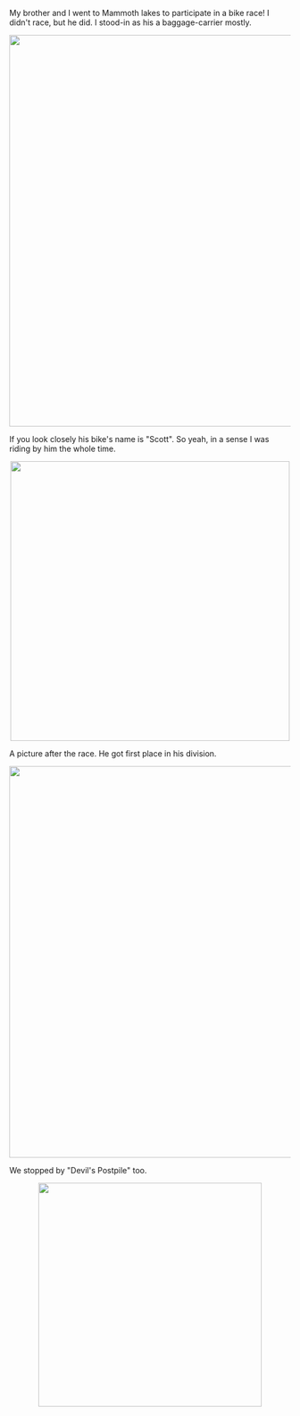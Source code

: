 My brother and I went to Mammoth lakes to participate in a bike race! I didn't race, but he did. I stood-in as his a baggage-carrier mostly.

<center><img src="require('assets/images/posts/mammoth_lakes/mammoth_biking_1.jpg')" style="width: auto; height: 700;" /></center>

If you look closely his bike's name is "Scott". So yeah, in a sense I was riding by him the whole time.

<center><img src="require('assets/images/posts/mammoth_lakes/mammoth_biking_2.jpg')" style="width: auto; height: 500;" /></center>

A picture after the race. He got first place in his division.

<center><img src="require('assets/images/posts/mammoth_lakes/mammoth_biking_3.jpg')" style="width: auto; height: 700;" /></center>

We stopped by "Devil's Postpile" too.

<center><img src="require('assets/images/posts/mammoth_lakes/devils_postpile.jpg')" style="width: auto; height: 400;" /></center>
